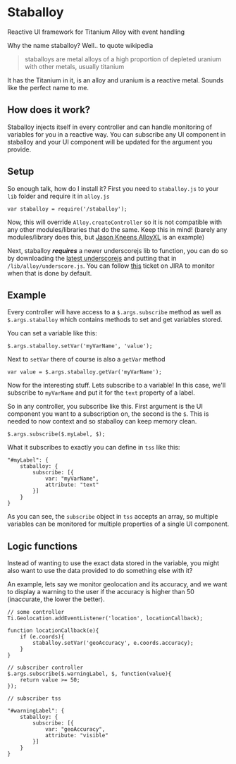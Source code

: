 # Staballoy
Reactive UI framework for Titanium Alloy with event handling

Why the name staballoy? Well.. to quote wikipedia

> staballoys are metal alloys of a high proportion of depleted uranium with other metals, usually titanium

It has the Titanium in it, is an alloy and uranium is a reactive metal. Sounds like the perfect name to me.

## How does it work?
Staballoy injects itself in every controller and can handle monitoring of variables for you in a reactive way. You can subscribe any UI component in staballoy and your UI component will be updated for the argument you provide.

## Setup

So enough talk, how do I install it? First you need to `staballoy.js` to your `lib` folder and require it in `alloy.js`

    var staballoy = require('/staballoy');

Now, this will override `Alloy.createController` so it is not compatible with any other modules/libraries that do the same. Keep this in mind! (barely any modules/library does this, but [Jason Kneens AlloyXL](https://github.com/jasonkneen/AlloyXL) is an example)

Next, staballoy _**requires**_ a newer underscorejs lib to function, you can do so by downloading the [latest underscorejs](http://underscorejs.org) and putting that in `/lib/alloy/underscore.js`. You can follow [this](https://jira.appcelerator.org/browse/ALOY-1583) ticket on JIRA to monitor when that is done by default.

## Example

Every controller will have access to a `$.args.subscribe` method as well as `$.args.staballoy` which contains methods to set and get variables stored.

You can set a variable like this:

    $.args.staballoy.setVar('myVarName', 'value');
    
Next to `setVar` there of course is also a `getVar` method

    var value = $.args.staballoy.getVar('myVarName');
    
Now for the interesting stuff. Lets subscribe to a variable! In this case, we'll subscribe to `myVarName` and put it for the `text` property of a label.

So in any controller, you subscribe like this. First argument is the UI component you want to a subscription on, the second is the `$`. This is needed to now context and so staballoy can keep memory clean.

    $.args.subscribe($.myLabel, $);
    
What it subscribes to exactly you can define in `tss` like this:

    "#myLabel": {
        staballoy: {
            subscribe: [{
                var: "myVarName",
                attribute: "text"
            }]
        }
    }

As you can see, the `subscribe` object in `tss` accepts an array, so multiple variables can be monitored for multiple properties of a single UI component.

## Logic functions
Instead of wanting to use the exact data stored in the variable, you might also want to use the data provided to do something else with it?

An example, lets say we monitor geolocation and its accuracy, and we want to display a warning to the user if the accuracy is higher than 50 (inaccurate, the lower the better).

    // some controller
    Ti.Geolocation.addEventListener('location', locationCallback);

    function locationCallback(e){
        if (e.coords){
            staballoy.setVar('geoAccuracy', e.coords.accuracy);
        }
    }
    
    // subscriber controller
    $.args.subscribe($.warningLabel, $, function(value){
        return value >= 50;
    });
    
    // subscriber tss
    
    "#warningLabel": {
        staballoy: {
            subscribe: [{
                var: "geoAccuracy",
                attribute: "visible"
            }]
        }
    }    
    
